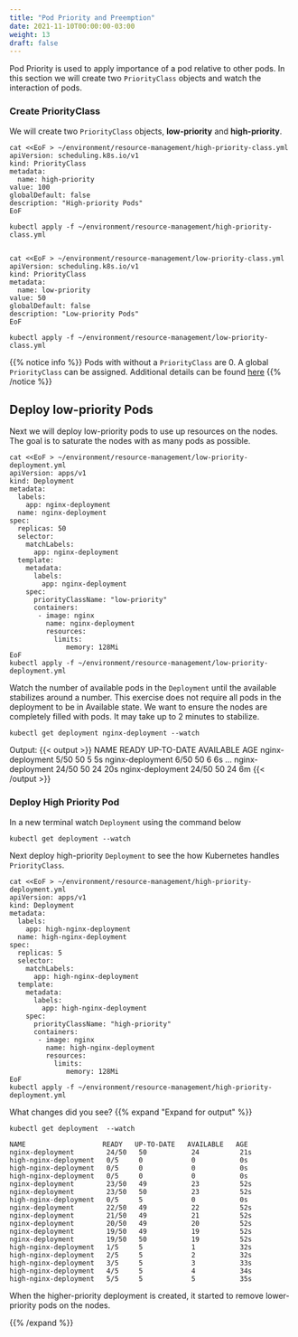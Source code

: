 ```yaml
---
title: "Pod Priority and Preemption"
date: 2021-11-10T00:00:00-03:00
weight: 13
draft: false
---
```


Pod Priority is used to apply importance of a pod relative to other pods. In this section we will create two `PriorityClass` objects and watch the interaction of pods. 


### Create PriorityClass

We will create two `PriorityClass` objects, **low-priority** and **high-priority**.

```
cat <<EoF > ~/environment/resource-management/high-priority-class.yml
apiVersion: scheduling.k8s.io/v1
kind: PriorityClass
metadata:
  name: high-priority
value: 100
globalDefault: false
description: "High-priority Pods"
EoF

kubectl apply -f ~/environment/resource-management/high-priority-class.yml


cat <<EoF > ~/environment/resource-management/low-priority-class.yml
apiVersion: scheduling.k8s.io/v1
kind: PriorityClass
metadata:
  name: low-priority
value: 50
globalDefault: false
description: "Low-priority Pods"
EoF

kubectl apply -f ~/environment/resource-management/low-priority-class.yml

```

{{% notice info %}}
Pods with without a  `PriorityClass` are 0. A global `PriorityClass` can be assigned. Additional details can be found [here](https://kubernetes.io/docs/concepts/configuration/pod-priority-preemption/#priorityclass) 
{{% /notice %}}

## Deploy low-priority Pods

Next we will deploy low-priority pods to use up resources on the nodes. The goal is to saturate the nodes with as many pods as possible. 
```
cat <<EoF > ~/environment/resource-management/low-priority-deployment.yml
apiVersion: apps/v1
kind: Deployment
metadata:
  labels:
    app: nginx-deployment
  name: nginx-deployment
spec:
  replicas: 50
  selector:
    matchLabels:
      app: nginx-deployment
  template:
    metadata:
      labels:
        app: nginx-deployment
    spec:
      priorityClassName: "low-priority"      
      containers:            
       - image: nginx
         name: nginx-deployment
         resources:
           limits:
              memory: 128Mi  
EoF
kubectl apply -f ~/environment/resource-management/low-priority-deployment.yml
```

Watch the number of available pods in the `Deployment` until the available stabilizes around a number. This exercise does not require all pods in the deployment to be in Available state. We want to ensure the nodes are completely filled with pods. It may take up to 2 minutes to stabilize. 

```
kubectl get deployment nginx-deployment --watch
```
Output:
{{< output >}}
NAME               READY   UP-TO-DATE   AVAILABLE   AGE
nginx-deployment   5/50    50           5           5s
nginx-deployment   6/50    50           6           6s
...
nginx-deployment   24/50   50           24          20s
nginx-deployment   24/50   50           24          6m
{{< /output >}}

### Deploy High Priority Pod

In a new terminal watch `Deployment` using the command below

```
kubectl get deployment --watch
```

Next deploy high-priority `Deployment` to see the how Kubernetes handles `PriorityClass`. 

```
cat <<EoF > ~/environment/resource-management/high-priority-deployment.yml
apiVersion: apps/v1
kind: Deployment
metadata:
  labels:
    app: high-nginx-deployment
  name: high-nginx-deployment
spec:
  replicas: 5
  selector:
    matchLabels:
      app: high-nginx-deployment
  template:
    metadata:
      labels:
        app: high-nginx-deployment
    spec:
      priorityClassName: "high-priority"      
      containers:            
       - image: nginx
         name: high-nginx-deployment
         resources:
           limits:
              memory: 128Mi
EoF
kubectl apply -f ~/environment/resource-management/high-priority-deployment.yml
```

What changes did you see?
{{% expand "Expand for output" %}}
```
kubectl get deployment  --watch

NAME                   READY   UP-TO-DATE   AVAILABLE   AGE
nginx-deployment        24/50   50           24          21s
high-nginx-deployment   0/5     0            0           0s
high-nginx-deployment   0/5     0            0           0s
high-nginx-deployment   0/5     0            0           0s
nginx-deployment        23/50   49           23          52s
nginx-deployment        23/50   50           23          52s
high-nginx-deployment   0/5     5            0           0s
nginx-deployment        22/50   49           22          52s
nginx-deployment        21/50   49           21          52s
nginx-deployment        20/50   49           20          52s
nginx-deployment        19/50   49           19          52s
nginx-deployment        19/50   50           19          52s
high-nginx-deployment   1/5     5            1           32s
high-nginx-deployment   2/5     5            2           32s
high-nginx-deployment   3/5     5            3           33s
high-nginx-deployment   4/5     5            4           34s
high-nginx-deployment   5/5     5            5           35s
```

When the higher-priority deployment is created, it started to remove lower-priority pods on the nodes.  

{{% /expand %}}
